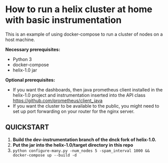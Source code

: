 # How to run a helix cluster at home with basic instrumentation
This is an example of using docker-compose to run a cluster of nodes on a host machine.

**Necessary prerequisites:**
* Python 3
* docker-compose
* helix-1.0 jar

**Optional prerequisites:**
* If you want the dashboards, then java prometheus client installed in the helix-1.0 project and instrumentation inserted into the API class
https://github.com/prometheus/client_java
* If you want the cluster to be available to the public, you might need to set up port forwarding on your router for the nginx server.

## QUICKSTART
1. **Build the dev-instrumentation branch of the dnck fork of helix-1.0.**
2. **Put the jar into the helix-1.0/target directory in this repo**
3. ```python configure-many.py -num_nodes 5 -spam_interval 1000 && docker-compose up --build -d```
